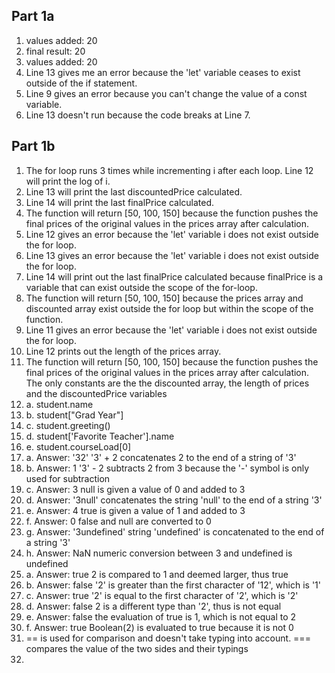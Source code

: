 ## Part 1a

1. values added:  20
2. final result:  20
3. values added:  20
4. Line 13 gives me an error because the 'let' variable ceases to exist outside of the if statement.
5. Line 9 gives an error because you can't change the value of a const variable.
6. Line 13 doesn't run because the code breaks at Line 7.

## Part 1b
1. The for loop runs 3 times while incrementing i after each loop. Line 12 will print the log of i.
2. Line 13 will print the last discountedPrice calculated.
3. Line 14 will print the last finalPrice calculated.
4. The function will return [50, 100, 150] because the function pushes the final prices of the original values in the prices array after calculation.
5. Line 12 gives an error because the 'let' variable i does not exist outside the for loop.
6. Line 13 gives an error because the 'let' variable i does not exist outside the for loop.
7. Line 14 will print out the last finalPrice calculated because finalPrice is a variable that can exist outside the scope of the for-loop.
8. The function will return [50, 100, 150] because the prices array and discounted array exist outside the for loop but within the scope of the function.
9. Line 11 gives an error because the 'let' variable i does not exist outside the for loop.
10. Line 12 prints out the length of the prices array.
11. The function will return [50, 100, 150] because the function pushes the final prices of the original values in the prices array after calculation. The only constants are the the discounted array, the length of prices and the discountedPrice variables
12. a. student.name
12. b. student["Grad Year"]
12. c. student.greeting()
12. d. student['Favorite Teacher'].name
12. e. student.courseLoad[0]
13. a. Answer: '32' '3' + 2 concatenates 2 to the end of a string of '3'
13. b. Answer: 1 '3' - 2 subtracts 2 from 3 because the '-' symbol is only used for subtraction
13. c. Answer: 3 null is given a value of 0 and added to 3
13. d. Answer: '3null' concatenates the string 'null' to the end of a string '3'
13. e. Answer: 4 true is given a value of 1 and added to 3
13. f. Answer: 0 false and null are converted to 0
13. g. Answer: '3undefined' string 'undefined' is concatenated to the end of a string '3'
13. h. Answer: NaN numeric conversion between 3 and undefined is undefined
14. a. Answer: true 2 is compared to 1 and deemed larger, thus true
14. b. Answer: false '2' is greater than the first character of '12', which is '1'
14. c. Answer: true '2' is equal to the first character of '2', which is '2'
14. d. Answer: false 2 is a different type than '2', thus is not equal
14. e. Answer: false the evaluation of true is 1, which is not equal to 2
14. f. Answer: true Boolean(2) is evaluated to true because it is not 0
15. == is used for comparison and doesn't take typing into account. === compares the value of the two sides and their typings
17.
